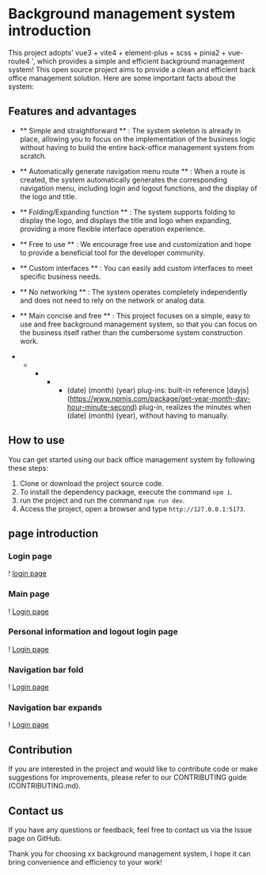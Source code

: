 # Background management system introduction

This project adopts' vue3 + vite4 + element-plus + scss + pinia2 + vue-route4 ', which provides a simple and efficient background management system! This open source project aims to provide a clean and efficient back office management solution. Here are some important facts about the system:

## Features and advantages

- ** Simple and straightforward ** : The system skeleton is already in place, allowing you to focus on the implementation of the business logic without having to build the entire back-office management system from scratch.

- ** Automatically generate navigation menu route ** : When a route is created, the system automatically generates the corresponding navigation menu, including login and logout functions, and the display of the logo and title.

- ** Folding/Expanding function ** : The system supports folding to display the logo, and displays the title and logo when expanding, providing a more flexible interface operation experience.

- ** Free to use ** : We encourage free use and customization and hope to provide a beneficial tool for the developer community.

- ** Custom interfaces ** : You can easily add custom interfaces to meet specific business needs.

- ** No networking ** : The system operates completely independently and does not need to rely on the network or analog data.

- ** Main concise and free ** : This project focuses on a simple, easy to use and free background management system, so that you can focus on the business itself rather than the cumbersome system construction work.
- * * * * (date) (month) (year) plug-ins: built-in reference [dayjs] (https://www.npmjs.com/package/get-year-month-day-hour-minute-second) plug-in, realizes the minutes when (date) (month) (year), without having to manually.
## How to use

You can get started using our back office management system by following these steps:

1. Clone or download the project source code.
2. To install the dependency package, execute the command `npm i`.
3. run the project and run the command `npm run dev`.
4. Access the project, open a browser and type `http://127.0.0.1:5173`.
## page introduction
### Login page
! [login page](./src/assets/login.png)
### Main page
! [Login page](./src/assets/index.png)
### Personal information and logout login page
! [Login page](./src/assets/user.png)
### Navigation bar fold
! [Login page](./src/assets/折叠.png)
### Navigation bar expands
! [Login page](./src/assets/展开.png)

## Contribution

If you are interested in the project and would like to contribute code or make suggestions for improvements, please refer to our CONTRIBUTING guide (CONTRIBUTING.md).

## Contact us

If you have any questions or feedback, feel free to contact us via the Issue page on GitHub.

Thank you for choosing xx background management system, I hope it can bring convenience and efficiency to your work!